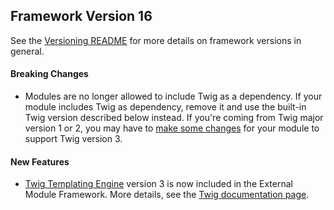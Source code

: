 ## Framework Version 16

See the [Versioning README](README.md) for more details on framework versions in general.

#### Breaking Changes

- Modules are no longer allowed to include Twig as a dependency.  If your module includes Twig as dependency, remove it and use the built-in Twig version described below instead.  If you're coming from Twig major version 1 or 2, you may have to [make some changes](https://symfony.com/blog/preparing-your-applications-for-twig-3) for your module to support Twig version 3.


#### New Features

- [Twig Templating Engine](https://twig.symfony.com/) version 3 is now included in the External Module Framework.  More details, see the [Twig documentation page](../twig.md).
